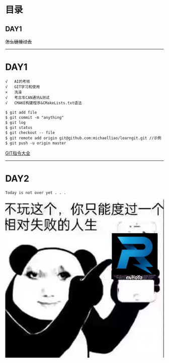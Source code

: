 # 目录
## DAY1
~~怎么链接过去~~

***
# DAY1
```MYLOVE_LANGUAGE
√	AI的考核 
√	GIT学习和使用
×	洗澡
√	考古车CAN通讯&测试
√	CMAKE构建程序&CMakeLists.txt语法
```



``` linux
$ git add file
$ git commit -m "anything"
$ git log
$ git status
$ git checkout -- file
$ git remote add origin git@github.com:michaelliao/learngit.git //示例
$ git push -u origin master
```

[GIT指令大全](./git-cheat-sheet.pdf)

***

# DAY2
```MYLOVE_LANGUAGE
Today is not over yet . . .
```
![](./strange.jpg)